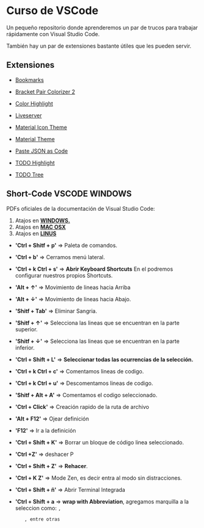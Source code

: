 # Curso de VSCode

Un pequeño repositorio donde aprenderemos un par de trucos para trabajar rápidamente con Visual Studio Code.

También hay un par de extensiones bastante útiles que les pueden servir.

## Extensiones

* [Bookmarks](https://marketplace.visualstudio.com/items?itemName=alefragnani.Bookmarks)

* [Bracket Pair Colorizer 2](https://marketplace.visualstudio.com/items?itemName=CoenraadS.bracket-pair-colorizer-2)

* [Color Highlight](https://marketplace.visualstudio.com/items?itemName=naumovs.color-highlight)

* [Liveserver](https://marketplace.visualstudio.com/items?itemName=ritwickdey.LiveServer)

* [Material Icon Theme](https://marketplace.visualstudio.com/items?itemName=PKief.material-icon-theme)

* [Material Theme](https://marketplace.visualstudio.com/items?itemName=Equinusocio.vsc-material-theme)

* [Paste JSON as Code](https://marketplace.visualstudio.com/items?itemName=quicktype.quicktype)

* [TODO Highlight](https://marketplace.visualstudio.com/items?itemName=wayou.vscode-todo-highlight)

* [TODO Tree](https://marketplace.visualstudio.com/items?itemName=Gruntfuggly.todo-tree)

## Short-Code VSCODE WINDOWS

PDFs oficiales de la documentación de Visual Studio Code:

1. Atajos en **[WINDOWS.](https://code.visualstudio.com/shortcuts/keyboard-shortcuts-windows.pdf)**
2. Atajos en **[MAC OSX](https://code.visualstudio.com/shortcuts/keyboard-shortcuts-macos.pdf)**
3. Atajos en **[LINUS](https://code.visualstudio.com/shortcuts/keyboard-shortcuts-linux.pdf)**

* **'Ctrl + Shitf + p'** => Paleta de comandos.
* **'Ctrl + b'** => Cerramos menú lateral.
* **'Ctrl + k  Ctrl + s'** => **Abrir Keyboard Shortcuts** En el podremos configurar nuestros propios Shortcuts.

* **'Alt + ↑'** => Movimiento de lineas hacia Arriba 
* **'Alt + ↓'**  => Movimiento de lineas hacia Abajo.
* **'Shitf + Tab'** => Eliminar Sangria.

* **'Shitf + ↑'** => Selecciona las lineas que se encuentran en la parte superior.
* **'Shitf + ↓'** => Selecciona las lineas que se encuentran en la parte inferior.
* **'Ctrl + Shift + L'** => **Seleccionar todas las ocurrencias de la selección.**

* **'Ctrl + k   Ctrl + c'** => Comentamos lineas de codigo.
* **'Ctrl + k   Ctrl + u'** => Descomentamos lineas de codigo.
* **'Shitf + Alt + A'** => Comentamos el codigo seleccionado.

* **'Ctrl + Click'** => Creación rapido de la ruta de archivo

* **'Alt + F12'** =>  Ojear definición  
* **'F12'**  =>   Ir a la definición

* **'Ctrl + Shift + K'** => Borrar un bloque de código linea seleccionado.


* **'Ctrl +Z'** => deshacer P
* **'Ctrl + Shift + Z'** => **Rehacer**.

* **'Ctrl + K Z'** => Mode Zen, es decir entra al modo sin distracciones.

* **'Ctrl + Shift + ñ'** => Abrir Terminal Integrada

* **'Ctrl + Shift + a** => **wrap with Abbreviation**, agregamos marquilla a la seleccion como: <code>, <ul>,  entre otras




